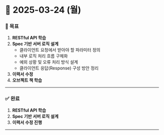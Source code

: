 # 📅 2025-03-24 (월)

### 🎯 목표
1. **RESTful API 학습**
2. **Spec 기반 서버 로직 설계**
   - 클라이언트 요청에서 받아야 할 파라미터 정의  
   - 내부 로직 처리 흐름 구체화  
   - 예외 상황 및 오류 처리 방식 설계  
   - 클라이언트 응답(Response) 구성 방안 정리  
3. **이력서 수정**
4. **오브젝트 책 학습**

---

### ✅ 완료
1. **RESTful API 학습**
2. **Spec 기반 서버 로직 설계**
3. **이력서 수정 진행**

---

